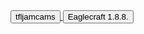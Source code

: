 <Localsore rect>
  <html>
    <head>
   <a href="https://www.tfljamcams.net/">
    <button>tfljamcams</button>
</a>

   <a href="https://eaglercraft.com/mc/1.8.8/">
    <button>Eaglecraft 1.8.8.</button>
</a>

    
       
       
  	

       
